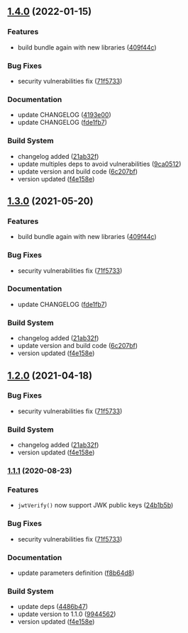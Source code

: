 ## [1.4.0](https://github.com/joolfe/postman-util-lib/compare/1.1.1...1.4.0) (2022-01-15)


### Features

* build bundle again with new libraries ([409f44c](https://github.com/joolfe/postman-util-lib/commit/409f44c1813a39e227395c6d7dc629a44f0af8a7))


### Bug Fixes

* security vulnerabilities fix ([71f5733](https://github.com/joolfe/postman-util-lib/commit/71f5733b6132286b4d37b2a06f5af83f51cfad6c))


### Documentation

* update CHANGELOG ([4193e00](https://github.com/joolfe/postman-util-lib/commit/4193e00e2068f035795f3fc2d75363bfb3ddeaa5))
* update CHANGELOG ([fde1fb7](https://github.com/joolfe/postman-util-lib/commit/fde1fb7bf69a8aee30b3c311858998741141f06d))


### Build System

* changelog added ([21ab32f](https://github.com/joolfe/postman-util-lib/commit/21ab32fd2624fc14352827efd3927a49710d1b81))
* update multiples deps to avoid vulnerabilities ([9ca0512](https://github.com/joolfe/postman-util-lib/commit/9ca05128439f29a5109c898d8035a268b80c4bfb))
* update version and build code ([6c207bf](https://github.com/joolfe/postman-util-lib/commit/6c207bf3e10a3bbe734be18ba65051872aa86de0))
* version updated ([f4e158e](https://github.com/joolfe/postman-util-lib/commit/f4e158e0e0205aae2fd4ae5bd90174a2f3b3fa18))

## [1.3.0](https://github.com/joolfe/postman-util-lib/compare/1.1.1...1.3.0) (2021-05-20)


### Features

* build bundle again with new libraries ([409f44c](https://github.com/joolfe/postman-util-lib/commit/409f44c1813a39e227395c6d7dc629a44f0af8a7))


### Bug Fixes

* security vulnerabilities fix ([71f5733](https://github.com/joolfe/postman-util-lib/commit/71f5733b6132286b4d37b2a06f5af83f51cfad6c))


### Documentation

* update CHANGELOG ([fde1fb7](https://github.com/joolfe/postman-util-lib/commit/fde1fb7bf69a8aee30b3c311858998741141f06d))


### Build System

* changelog added ([21ab32f](https://github.com/joolfe/postman-util-lib/commit/21ab32fd2624fc14352827efd3927a49710d1b81))
* update version and build code ([6c207bf](https://github.com/joolfe/postman-util-lib/commit/6c207bf3e10a3bbe734be18ba65051872aa86de0))
* version updated ([f4e158e](https://github.com/joolfe/postman-util-lib/commit/f4e158e0e0205aae2fd4ae5bd90174a2f3b3fa18))

## [1.2.0](https://github.com/joolfe/postman-util-lib/compare/1.1.1...1.2.0) (2021-04-18)


### Bug Fixes

* security vulnerabilities fix ([71f5733](https://github.com/joolfe/postman-util-lib/commit/71f5733b6132286b4d37b2a06f5af83f51cfad6c))


### Build System

* changelog added ([21ab32f](https://github.com/joolfe/postman-util-lib/commit/21ab32fd2624fc14352827efd3927a49710d1b81))
* version updated ([f4e158e](https://github.com/joolfe/postman-util-lib/commit/f4e158e0e0205aae2fd4ae5bd90174a2f3b3fa18))

### [1.1.1](https://github.com/joolfe/postman-util-lib/compare/1.1.0...1.1.1) (2020-08-23)


### Features

* `jwtVerify()` now support JWK public keys ([24b1b5b](https://github.com/joolfe/postman-util-lib/commit/24b1b5b432dbe3b06ac44ee7a791dda52daca9fe))


### Bug Fixes

* security vulnerabilities fix ([71f5733](https://github.com/joolfe/postman-util-lib/commit/71f5733b6132286b4d37b2a06f5af83f51cfad6c))


### Documentation

* update parameters definition ([f8b64d8](https://github.com/joolfe/postman-util-lib/commit/f8b64d8b1e11e9b4075c3939e50ad65c308d959a))


### Build System

* update deps ([4486b47](https://github.com/joolfe/postman-util-lib/commit/4486b47a4b24efa8f62726b64b0b1bbc5b9e1298))
* update version to 1.1.0 ([9944562](https://github.com/joolfe/postman-util-lib/commit/994456228cf6de5c24239ee39afe6067ce60b94b))
* version updated ([f4e158e](https://github.com/joolfe/postman-util-lib/commit/f4e158e0e0205aae2fd4ae5bd90174a2f3b3fa18))

